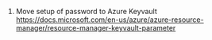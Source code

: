 1. Move setup of password to Azure Keyvault
https://docs.microsoft.com/en-us/azure/azure-resource-manager/resource-manager-keyvault-parameter
